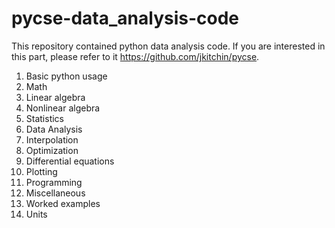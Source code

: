 # pycse-data_analysis-code
This repository contained python data analysis code. If you are interested in this part, please refer to it https://github.com/jkitchin/pycse.

1. Basic python usage
2. Math
3. Linear algebra
4. Nonlinear algebra
5. Statistics
6. Data Analysis
7. Interpolation
8. Optimization
9. Differential equations
10. Plotting
11. Programming
12. Miscellaneous
13. Worked examples
14. Units
